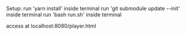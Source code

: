 Setup:
run 'yarn install' inside terminal
run 'git submodule update --init' inside terminal
run 'bash run.sh' inside terminal

access at localhost:8080/player.html